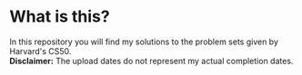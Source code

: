 # What is this?
In this repository you will find my solutions to the problem sets given by Harvard's CS50.<br>
**Disclaimer:** The upload dates do not represent my actual completion dates.
